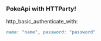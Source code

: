 ### PokeApi with HTTParty!

http_basic_authenticate_with:

```rb
name: "name", password: "password"
```

